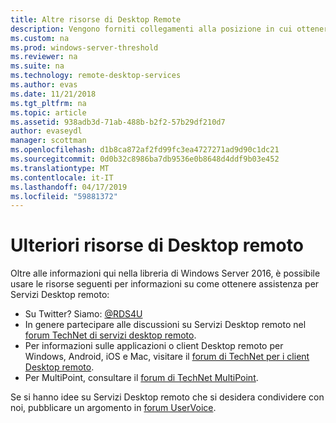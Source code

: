 ```yaml
---
title: Altre risorse di Desktop Remote
description: Vengono forniti collegamenti alla posizione in cui ottenere altre informazioni e la Guida dei servizi desktop remoto.
ms.custom: na
ms.prod: windows-server-threshold
ms.reviewer: na
ms.suite: na
ms.technology: remote-desktop-services
ms.author: evas
ms.date: 11/21/2018
ms.tgt_pltfrm: na
ms.topic: article
ms.assetid: 938adb3d-71ab-488b-b2f2-57b29df210d7
author: evaseydl
manager: scottman
ms.openlocfilehash: d1b8ca872af2fd99fc3ea4727271ad9d90c1dc21
ms.sourcegitcommit: 0d0b32c8986ba7db9536e0b8648d4ddf9b03e452
ms.translationtype: MT
ms.contentlocale: it-IT
ms.lasthandoff: 04/17/2019
ms.locfileid: "59881372"
---
```

# <a name="additional-remote-desktop-resources"></a>Ulteriori risorse di Desktop remoto

Oltre alle informazioni qui nella libreria di Windows Server 2016, è possibile usare le risorse seguenti per informazioni su come ottenere assistenza per Servizi Desktop remoto:

- Su Twitter? Siamo: [@RDS4U](https://twitter.com/RDS4U)
- In genere partecipare alle discussioni su Servizi Desktop remoto nel [forum TechNet di servizi desktop remoto](https://aka.ms/technetforum-rds).
- Per informazioni sulle applicazioni o client Desktop remoto per Windows, Android, iOS e Mac, visitare il [forum di TechNet per i client Desktop remoto](https://aka.ms/technetforum-rdc).
- Per MultiPoint, consultare il [forum di TechNet MultiPoint](https://aka.ms/multipoint-forum).

Se si hanno idee su Servizi Desktop remoto che si desidera condividere con noi, pubblicare un argomento in [forum UserVoice](https://aka.ms/uservoice-rds).